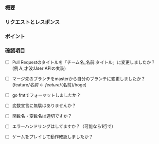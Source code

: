 ### 概要
<!-- ここに修正内容の概要を書いてください -->

### リクエストとレスポンス
<!-- ここにSwaggerのスクショを貼ってください -->

### ポイント
<!-- 特にレビューして欲しいところや、不安があれば書いてください -->

### 確認項目
<!-- レビューリクエストを送る前に必ず確認してください -->
- [ ] Pull Requestのタイトルを「チーム名_名前:タイトル」に変更しましたか？<br>
(例 A_才波:User APIの実装)

- [ ] マージ先のブランチをmasterから自分のブランチに変更しましたか？<br>
(feature/${名前} ← feature/${名前}/hoge)

- [ ] go fmtでフォーマットしましたか？

- [ ] 変数宣言に無駄はありませんか？

- [ ] 関数名・変数名は適切ですか？

- [ ] エラーハンドリングはしてますか？（可能なら1行で）

- [ ] ゲームをプレイして動作確認しましたか？
